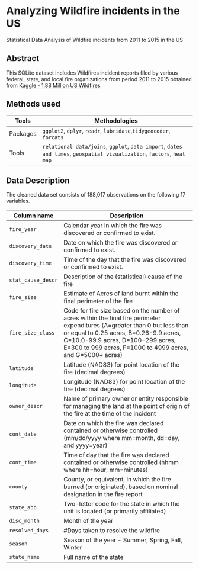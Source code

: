 # Analyzing Wildfire incidents in the US
Statistical Data Analysis of Wildfire incidents from 2011 to 2015 in the US

## Abstract
This SQLite dataset includes Wildfires incident reports filed by various federal, state, and local fire organizations from period 2011 to 2015 obtained from [Kaggle - 1.88 Million US Wildfires](https://www.kaggle.com/datasets/rtatman/188-million-us-wildfires) 


## Methods used

| Tools  |  Methodologies | 
| ------------- | ------------- | 
| Packages   |  `ggplot2`, `dplyr`, `readr`, `lubridate`,`tidygeocoder`, `forcats` |
| Tools  |  `relational data/joins`, `ggplot`, `data import`, `dates and times`, `geospatial vizualization`, `factors`, `heat map` |


## Data Description

The cleaned data set consists of 188,017 observations on the following 17 variables. 

| Column name     | Description      |   
| ------------- | ------------- | 
| `fire_year`    | Calendar year in which the fire was discovered or confirmed to exist.         | 
| `discovery_date`         |  Date on which the fire was discovered or confirmed to exist.        |
| `discovery_time`         |  Time of the day that the fire was discovered or confirmed to exist.        |
| `stat_cause_descr`        | Description of the (statistical) cause of the fire         | 
| `fire_size`         | Estimate of Acres of land burnt within the final perimeter of the fire  | 
| `fire_size_class`        | Code for fire size based on the number of acres within the final fire perimeter expenditures (A=greater than 0 but less than or equal to 0.25 acres, B=0.26-9.9 acres, C=10.0-99.9 acres, D=100-299 acres, E=300 to 999 acres, F=1000 to 4999 acres, and G=5000+ acres) 
| `latitude`  |  Latitude (NAD83) for point location of the fire (decimal degrees)  | 
| `longitude`   | Longitude (NAD83) for point location of the fire (decimal degrees)   | 
| `owner_descr`  |  Name of primary owner or entity responsible for managing the land at the point of origin of the fire at the time of the incident| 
| `cont_date`        | Date on which the fire was declared contained or otherwise controlled (mm/dd/yyyy where mm=month, dd=day, and yyyy=year)  | 
| `cont_time`         | Time of day that the fire was declared contained or otherwise controlled (hhmm where hh=hour, mm=minutes) | 
| `county`        | County, or equivalent, in which the fire burned (or originated), based on nominal designation in the fire report | 
| `state_abb`         | Two-letter code for the state in which the unit is located (or primarily affiliated) | 
| `disc_month`        | Month of the year   |
| `resolved_days`         | #Days taken to resolve the wildfire  | 
| `season`         | Season of the year - Summer, Spring, Fall, Winter   | 
| `state_name`         | Full name of the state  |
